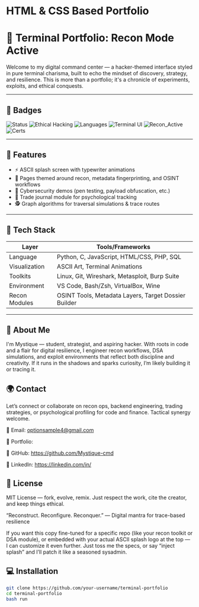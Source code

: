 # HTML & CSS Based Portfolio
# 🧠 Terminal Portfolio: Recon Mode Active

Welcome to my digital command center — a hacker-themed interface styled in pure terminal charisma, built to echo the mindset of discovery, strategy, and resilience. This is more than a portfolio; it's a chronicle of experiments, exploits, and ethical conquests.

---

## 🧬 Badges

![Status](https://img.shields.io/badge/Status-Online-green)
![Ethical Hacking](https://img.shields.io/badge/focus-Ethical%20Hacking-blueviolet)
![Languages](https://img.shields.io/badge/languages-Python%20%7C%20C%20%7C%20JavaScript%20%7C%20HTML/CSS-important)
![Terminal UI](https://img.shields.io/badge/interface-Terminal%20Styled-critical)
![Recon_Active](https://img.shields.io/badge/Recon_Signal-Active-success)
![Certs](https://img.shields.io/badge/Certs-CEH%20%7C%20OSCP%20%7C%20PNPT-informational)

---

## 🚀 Features

- ⚡ ASCII splash screen with typewriter animations
- 🧩 Pages themed around recon, metadata fingerprinting, and OSINT workflows
- 🔐 Cybersecurity demos (pen testing, payload obfuscation, etc.)
- 🎯 Trade journal module for psychological tracking
- 🕵️ Graph algorithms for traversal simulations & trace routes

---

## 🧰 Tech Stack

| Layer             | Tools/Frameworks                                       |
|------------------|--------------------------------------------------------|
| Language          | Python, C, JavaScript, HTML/CSS, PHP, SQL             |
| Visualization     | ASCII Art, Terminal Animations                         |
| Toolkits          | Linux, Git, Wireshark, Metasploit, Burp Suite         |
| Environment       | VS Code, Bash/Zsh, VirtualBox, Wine                   |
| Recon Modules     | OSINT Tools, Metadata Layers, Target Dossier Builder  |

---
## 🧠 About Me

I'm Mystique — student, strategist, and aspiring hacker. With roots in code and a flair for digital resilience, I engineer recon workflows, DSA simulations, and exploit environments that reflect both discipline and creativity. If it runs in the shadows and sparks curiosity, I’m likely building it or tracing it.

## 🌍 Contact

Let’s connect or collaborate on recon ops, backend engineering, trading strategies, or psychological profiling for code and finance. Tactical synergy welcome.


📧 Email: optionsample4@gmail.com

🔗 Portfolio: 

📁 GitHub: https://github.com/Mystique-cmd

📜 LinkedIn: https://linkedin.com/in/

## 🧾 License

MIT License — fork, evolve, remix. Just respect the work, cite the creator, and keep things ethical.

“Reconstruct. Reconfigure. Reconquer.” — Digital mantra for trace-based resilience

If you want this copy fine-tuned for a specific repo (like your recon toolkit or DSA module), or embedded with your actual ASCII splash logo at the top — I can customize it even further. Just toss me the specs, or say “inject splash” and I’ll patch it like a seasoned sysadmin.

## 💻 Installation

```bash
git clone https://github.com/your-username/terminal-portfolio
cd terminal-portfolio
bash run

